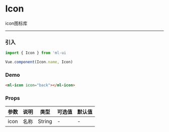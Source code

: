 # Icon

icon图标库
<hr>

### 引入
```js
import { Icon } from 'ml-ui

Vue.component(Icon.name, Icon)
```
### Demo
```html
<ml-icon icon="back"></ml-icon>
```
### Props
| 参数          | 说明            | 类型            | 可选值                 | 默认值   |
|-------------  |---------------- |---------------- |---------------------- |-------- |
| icon         | 名称   | String  | - | - |

